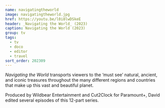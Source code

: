 ```yaml
---
name: navigatingtheworld
image: navigatingtheworld.jpg
href: https://youtu.be/l0i8lwDSkeE
header: _Navigating the World_ (2023)
caption: Navigating the World (2023)
group: tv
tags:
  - tv
  - doco
  - editor
  - travel
sort_order: 202309
---
```

_Navigating the World_ transports viewers to the ‘must see’ natural, ancient, and iconic treasures throughout the many different regions and countries that make up this vast and beautiful planet.

Produced by Wildbear Entertainment and Cut2Clock for Paramount+, David edited several episodes of this 12-part series.
